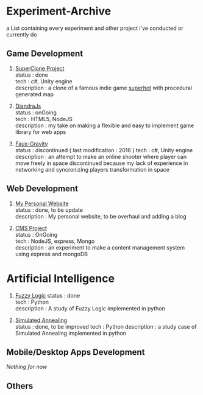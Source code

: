 # Experiment-Archive
a List containing every experiment and other project i've conducted or currently do


## Game Development

1. [SuperClone Project](https://github.com/BlinfoldKing/SupercloneProject)  
  status :  done  
  tech : c#, Unity engine  
  description : a clone of a famous indie game [superhot](http://store.steampowered.com/app/322500/SUPERHOT/) with procedural generated map  

2. [DiandraJs](https://github.com/BlinfoldKing/DiandraJS)  
  status : onGoing  
  tech : HTML5, NodeJS  
  description : my take on making a flexible and easy to implement game library for web apps  

3. [Faux-Gravity](https://github.com/BlinfoldKing/Faux-Gravity-Online)  
  status : discontinued ( last modification : 2016 )
  tech : c#, Unity engine  
  description : an attempt to make an online shooter where player can move freely in space discontinued because my lack of   experience in networking and syncronizing players transformation in space


## Web Development

1. [My Personal Website](https://github.com/BlinfoldKing/BlinfoldKing.github.io)  
  status : done, to be update  
  description : My personal website, to be overhaul and adding a blog  

2. [CMS Project](https://github.com/BlinfoldKing/DiandraJS)  
  status : OnGoing  
  tech : NodeJS, express, Mongo  
  description : an experiment to make a content management system using express and mongoDB  

# Artificial Intelligence  
 
 1. [Fuzzy Logic](https://github.com/BlinfoldKing/Fuzzy-Logic-Study.py)
  status : done  
  tech : Python  
  description : A study of Fuzzy Logic implemented in python
  
 2. [Simulated Annealing](https://github.com/BlinfoldKing/Simulated-Annealing.py)  
  status : done, to be improved
  tech : Python
  description :  a study case of Simulated Annealing implemented in python

## Mobile/Desktop Apps Development
*Nothing for now*

## Others
